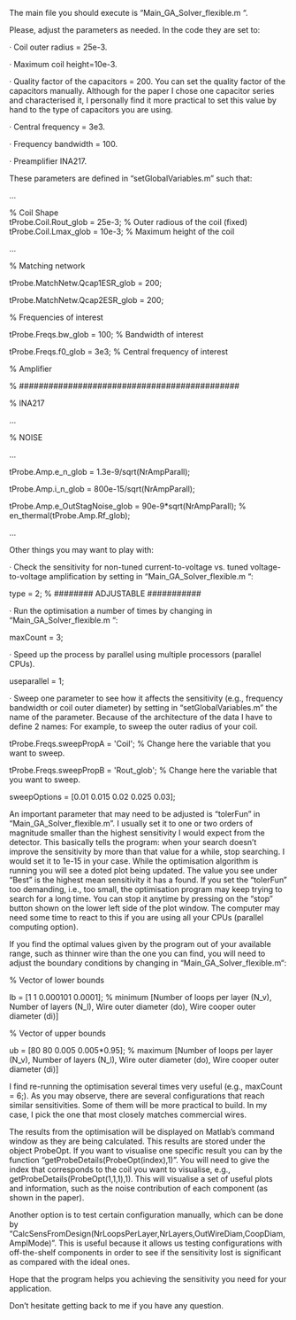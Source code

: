 The main file you should execute is “Main_GA_Solver_flexible.m “.

Please, adjust the parameters as needed. In the code they are set to:

·         Coil outer radius = 25e-3.

·         Maximum coil height=10e-3.

·         Quality factor of the capacitors = 200. You can set the quality factor of the capacitors manually. Although for the paper I chose one capacitor series and characterised it, I personally find it more practical to set this value by hand to the type of capacitors you are using.

·         Central frequency = 3e3.

·         Frequency bandwidth = 100.

·         Preamplifier INA217.

These parameters are defined in “setGlobalVariables.m” such that:

…

% Coil Shape   
tProbe.Coil.Rout_glob = 25e-3;  % Outer radious of the coil (fixed)
tProbe.Coil.Lmax_glob = 10e-3;  % Maximum height of the coil

…

% Matching network

tProbe.MatchNetw.Qcap1ESR_glob = 200;

tProbe.MatchNetw.Qcap2ESR_glob = 200;

% Frequencies of interest

tProbe.Freqs.bw_glob = 100; % Bandwidth of interest

tProbe.Freqs.f0_glob = 3e3; % Central frequency of interest

% Amplifier

% #############################################

% INA217

…

% NOISE

…

tProbe.Amp.e_n_glob = 1.3e-9/sqrt(NrAmpParall);

tProbe.Amp.i_n_glob = 800e-15/sqrt(NrAmpParall);

tProbe.Amp.e_OutStagNoise_glob = 90e-9*sqrt(NrAmpParall); % en_thermal(tProbe.Amp.Rf_glob);

…

 

Other things you may want to play with:

·         Check the sensitivity for non-tuned current-to-voltage vs. tuned voltage-to-voltage amplification by setting in “Main_GA_Solver_flexible.m “:

type = 2;       % ######## ADJUSTABLE ###########

·         Run the optimisation a number of times by changing in “Main_GA_Solver_flexible.m “:

maxCount = 3;

·         Speed up the process by parallel using multiple processors (parallel CPUs).

useparallel = 1;

·         Sweep one parameter to see how it affects the sensitivity (e.g., frequency bandwidth or coil outer diameter) by setting in “setGlobalVariables.m” the name of the parameter. Because of the architecture of the data I have to define 2 names: For example, to sweep the outer radius of your coil.

tProbe.Freqs.sweepPropA = 'Coil';  % Change here the variable that you want to sweep.

tProbe.Freqs.sweepPropB = 'Rout_glob'; % Change here the variable that you want to sweep.

sweepOptions = [0.01 0.015 0.02 0.025 0.03];

 

An important parameter that may need to be adjusted is “tolerFun” in “Main_GA_Solver_flexible.m”. I usually set it to one or two orders of magnitude smaller than the highest sensitivity I would expect from the detector. This basically tells the program: when your search doesn’t improve the sensitivity by more than that value for a while, stop searching. I would set it to 1e-15 in your case. While the optimisation algorithm is running you will see a doted plot being updated. The value you see under “Best” is the highest mean sensitivity it has a found. If you set the “tolerFun” too demanding, i.e., too small, the optimisation program may keep trying to search for a long time. You can stop it anytime by pressing on the “stop” button shown on the lower left side of the plot window. The computer may need some time to react to this if you are using all your CPUs (parallel computing option).

 

If you find the optimal values given by the program out of your available range, such as thinner wire than the one you can find, you will need to adjust the boundary conditions by changing in “Main_GA_Solver_flexible.m“:

% Vector of lower bounds

lb = [1 1 0.000101 0.0001]; % minimum [Number of loops per layer (N_v), Number of layers (N_l), Wire outer diameter (do), Wire cooper outer diameter (di)]

% Vector of upper bounds

ub = [80 80 0.005 0.005*0.95]; % maximum [Number of loops per layer (N_v), Number of layers (N_l), Wire outer diameter (do), Wire cooper outer diameter (di)]

 

I find re-running the optimisation several times very useful (e.g., maxCount = 6;). As you may observe, there are several configurations that reach similar sensitivities. Some of them will be more practical to build. In my case, I pick the one that most closely matches commercial wires.

 

The results from the optimisation will be displayed on Matlab’s command window as they are being calculated. This results are stored under the object ProbeOpt. If you want to visualise one specific result you can by the function “getProbeDetails(ProbeOpt(index),1)”. You will need to give the index that corresponds to the coil you want to visualise, e.g., getProbeDetails(ProbeOpt(1,1,1),1). This will visualise a set of useful plots and information, such as the noise contribution of each component (as shown in the paper).

 

Another option is to test certain configuration manually, which can be done by “CalcSensFromDesign(NrLoopsPerLayer,NrLayers,OutWireDiam,CoopDiam, AmplMode)”. This is useful because it allows us testing configurations with off-the-shelf components in order to see if the sensitivity lost is significant as compared with the ideal ones.

 

Hope that the program helps you achieving the sensitivity you need for your application.

Don’t hesitate getting back to me if you have any question.
